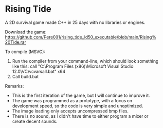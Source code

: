 # Rising Tide
A 2D survival game made C++ in 25 days with no libraries or engines.

Download the game:
https://github.com/Pere001/rising_tide_ld50_executable/blob/main/Rising%20Tide.rar

To compile (MSVC):
1. Run the compiler from your command-line, which should look something like this:
   call "C:\Program Files (x86)\Microsoft Visual Studio 12.0\VC\vcvarsall.bat" x64
2. Call build.bat


Remarks:
- This is the first iteration of the game, but I will continue to improve it.
- The game was programmed as a prototype, with a focus on development speed, so the code is very simple and unoptimized.
- The image loading only accepts uncompressed bmp files.
- There is no sound, as I didn't have time to either program a mixer or create decent sounds.
